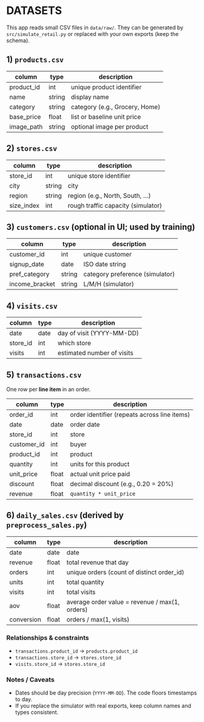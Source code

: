 # DATASETS

This app reads small CSV files in `data/raw/`. They can be generated by `src/simulate_retail.py` or replaced with your own exports (keep the schema).

## 1) `products.csv`
| column       | type    | description                         |
|--------------|---------|-------------------------------------|
| product_id   | int     | unique product identifier           |
| name         | string  | display name                        |
| category     | string  | category (e.g., Grocery, Home)      |
| base_price   | float   | list or baseline unit price         |
| image_path   | string  | optional image per product          |

## 2) `stores.csv`
| column     | type    | description                         |
|------------|---------|-------------------------------------|
| store_id   | int     | unique store identifier             |
| city       | string  | city                                |
| region     | string  | region (e.g., North, South, …)      |
| size_index | int     | rough traffic capacity (simulator)  |

## 3) `customers.csv` (optional in UI; used by training)
| column        | type   | description                              |
|---------------|--------|------------------------------------------|
| customer_id   | int    | unique customer                           |
| signup_date   | date   | ISO date string                           |
| pref_category | string | category preference (simulator)           |
| income_bracket| string | L/M/H (simulator)                         |

## 4) `visits.csv`
| column   | type   | description                  |
|----------|--------|------------------------------|
| date     | date   | day of visit (YYYY-MM-DD)    |
| store_id | int    | which store                  |
| visits   | int    | estimated number of visits   |

## 5) `transactions.csv`
One row per **line item** in an order.

| column      | type   | description                                   |
|-------------|--------|-----------------------------------------------|
| order_id    | int    | order identifier (repeats across line items)  |
| date        | date   | order date                                    |
| store_id    | int    | store                                         |
| customer_id | int    | buyer                                         |
| product_id  | int    | product                                       |
| quantity    | int    | units for this product                        |
| unit_price  | float  | actual unit price paid                        |
| discount    | float  | decimal discount (e.g., 0.20 = 20%)           |
| revenue     | float  | `quantity * unit_price`                       |

## 6) `daily_sales.csv` (derived by `preprocess_sales.py`)
| column     | type   | description                                     |
|------------|--------|-------------------------------------------------|
| date       | date   | date                                            |
| revenue    | float  | total revenue that day                          |
| orders     | int    | unique orders (count of distinct order_id)      |
| units      | int    | total quantity                                  |
| visits     | int    | total visits                                    |
| aov        | float  | average order value = revenue / max(1, orders)  |
| conversion | float  | orders / max(1, visits)                         |

### Relationships & constraints
- `transactions.product_id` → `products.product_id`
- `transactions.store_id` → `stores.store_id`
- `visits.store_id` → `stores.store_id`

### Notes / Caveats
- Dates should be day precision (`YYYY-MM-DD`). The code floors timestamps to day.
- If you replace the simulator with real exports, keep column names and types consistent.
